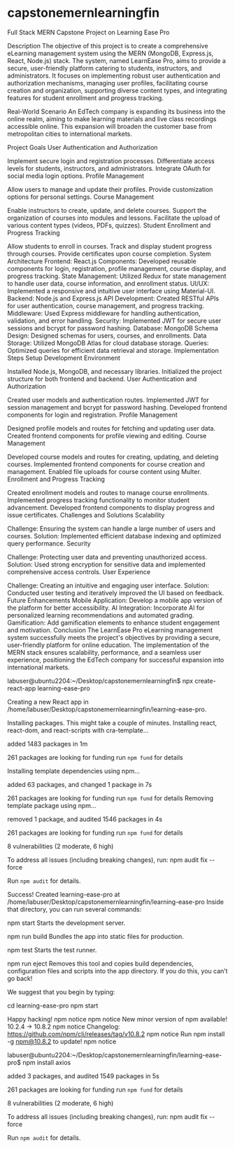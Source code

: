 # capstonemernlearningfin
Full Stack MERN Capstone Project on Learning Ease Pro

Description
The objective of this project is to create a comprehensive eLearning management system using the MERN (MongoDB, Express.js, React, Node.js) stack. The system, named LearnEase Pro, aims to provide a secure, user-friendly platform catering to students, instructors, and administrators. It focuses on implementing robust user authentication and authorization mechanisms, managing user profiles, facilitating course creation and organization, supporting diverse content types, and integrating features for student enrollment and progress tracking.

Real-World Scenario
An EdTech company is expanding its business into the online realm, aiming to make learning materials and live class recordings accessible online. This expansion will broaden the customer base from metropolitan cities to international markets.

Project Goals
User Authentication and Authorization

Implement secure login and registration processes.
Differentiate access levels for students, instructors, and administrators.
Integrate OAuth for social media login options.
Profile Management

Allow users to manage and update their profiles.
Provide customization options for personal settings.
Course Management

Enable instructors to create, update, and delete courses.
Support the organization of courses into modules and lessons.
Facilitate the upload of various content types (videos, PDFs, quizzes).
Student Enrollment and Progress Tracking

Allow students to enroll in courses.
Track and display student progress through courses.
Provide certificates upon course completion.
System Architecture
Frontend: React.js
Components: Developed reusable components for login, registration, profile management, course display, and progress tracking.
State Management: Utilized Redux for state management to handle user data, course information, and enrollment status.
UI/UX: Implemented a responsive and intuitive user interface using Material-UI.
Backend: Node.js and Express.js
API Development: Created RESTful APIs for user authentication, course management, and progress tracking.
Middleware: Used Express middleware for handling authentication, validation, and error handling.
Security: Implemented JWT for secure user sessions and bcrypt for password hashing.
Database: MongoDB
Schema Design: Designed schemas for users, courses, and enrollments.
Data Storage: Utilized MongoDB Atlas for cloud database storage.
Queries: Optimized queries for efficient data retrieval and storage.
Implementation Steps
Setup Development Environment

Installed Node.js, MongoDB, and necessary libraries.
Initialized the project structure for both frontend and backend.
User Authentication and Authorization

Created user models and authentication routes.
Implemented JWT for session management and bcrypt for password hashing.
Developed frontend components for login and registration.
Profile Management

Designed profile models and routes for fetching and updating user data.
Created frontend components for profile viewing and editing.
Course Management

Developed course models and routes for creating, updating, and deleting courses.
Implemented frontend components for course creation and management.
Enabled file uploads for course content using Multer.
Enrollment and Progress Tracking

Created enrollment models and routes to manage course enrollments.
Implemented progress tracking functionality to monitor student advancement.
Developed frontend components to display progress and issue certificates.
Challenges and Solutions
Scalability

Challenge: Ensuring the system can handle a large number of users and courses.
Solution: Implemented efficient database indexing and optimized query performance.
Security

Challenge: Protecting user data and preventing unauthorized access.
Solution: Used strong encryption for sensitive data and implemented comprehensive access controls.
User Experience

Challenge: Creating an intuitive and engaging user interface.
Solution: Conducted user testing and iteratively improved the UI based on feedback.
Future Enhancements
Mobile Application: Develop a mobile app version of the platform for better accessibility.
AI Integration: Incorporate AI for personalized learning recommendations and automated grading.
Gamification: Add gamification elements to enhance student engagement and motivation.
Conclusion
The LearnEase Pro eLearning management system successfully meets the project's objectives by providing a secure, user-friendly platform for online education. The implementation of the MERN stack ensures scalability, performance, and a seamless user experience, positioning the EdTech company for successful expansion into international markets.

labuser@ubuntu2204:~/Desktop/capstonemernlearningfin$ npx create-react-app learning-ease-pro

Creating a new React app in /home/labuser/Desktop/capstonemernlearningfin/learning-ease-pro.

Installing packages. This might take a couple of minutes.
Installing react, react-dom, and react-scripts with cra-template...


added 1483 packages in 1m

261 packages are looking for funding
  run `npm fund` for details

Installing template dependencies using npm...

added 63 packages, and changed 1 package in 7s

261 packages are looking for funding
  run `npm fund` for details
Removing template package using npm...


removed 1 package, and audited 1546 packages in 4s

261 packages are looking for funding
  run `npm fund` for details

8 vulnerabilities (2 moderate, 6 high)

To address all issues (including breaking changes), run:
  npm audit fix --force

Run `npm audit` for details.

Success! Created learning-ease-pro at /home/labuser/Desktop/capstonemernlearningfin/learning-ease-pro
Inside that directory, you can run several commands:

  npm start
    Starts the development server.

  npm run build
    Bundles the app into static files for production.

  npm test
    Starts the test runner.

  npm run eject
    Removes this tool and copies build dependencies, configuration files
    and scripts into the app directory. If you do this, you can’t go back!

We suggest that you begin by typing:

  cd learning-ease-pro
  npm start

Happy hacking!
npm notice 
npm notice New minor version of npm available! 10.2.4 -> 10.8.2
npm notice Changelog: https://github.com/npm/cli/releases/tag/v10.8.2
npm notice Run npm install -g npm@10.8.2 to update!
npm notice 

labuser@ubuntu2204:~/Desktop/capstonemernlearningfin/learning-ease-pro$ npm install axios

added 3 packages, and audited 1549 packages in 5s

261 packages are looking for funding
  run `npm fund` for details

8 vulnerabilities (2 moderate, 6 high)

To address all issues (including breaking changes), run:
  npm audit fix --force

Run `npm audit` for details.